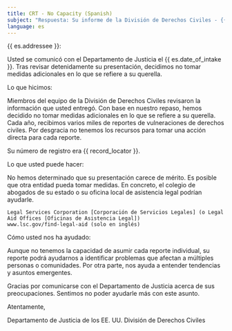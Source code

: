 ```yaml
---
title: CRT - No Capacity (Spanish)
subject: "Respuesta: Su informe de la División de Derechos Civiles - {{ record_locator }} de la Sección {{ es.section_name }}"
language: es
---
```

{{ es.addressee }}:

Usted se comunicó con el Departamento de Justicia el {{ es.date_of_intake }}. Tras revisar detenidamente su presentación, decidimos no tomar medidas adicionales en lo que se refiere a su querella.

Lo que hicimos:

Miembros del equipo de la División de Derechos Civiles revisaron la información que usted entregó. Con base en nuestro repaso, hemos decidido no tomar medidas adicionales en lo que se refiere a su querella. Cada año, recibimos varios miles de reportes de vulneraciones de derechos civiles. Por desgracia no tenemos los recursos para tomar una acción directa para cada reporte.

Su número de registro era {{ record_locator }}.

Lo que usted puede hacer:

No hemos determinado que su presentación carece de mérito. Es posible que otra entidad pueda tomar medidas. En concreto, el colegio de abogados de su estado o su oficina local de asistencia legal podrían ayudarle.

    Legal Services Corporation [Corporación de Servicios Legales] (o Legal Aid Offices [Oficinas de Asistencia Legal])
    www.lsc.gov/find-legal-aid (solo en inglés)

Cómo usted nos ha ayudado:

Aunque no tenemos la capacidad de asumir cada reporte individual, su reporte podrá ayudarnos a identificar problemas que afectan a múltiples personas o comunidades. Por otra parte, nos ayuda a entender tendencias y asuntos emergentes.

Gracias por comunicarse con el Departamento de Justicia acerca de sus preocupaciones. Sentimos no poder ayudarle más con este asunto.

Atentamente,

Departamento de Justicia de los EE. UU.
División de Derechos Civiles
